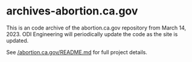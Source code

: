 # archives-abortion.ca.gov
This is an code archive of the abortion.ca.gov repository from March 14, 2023. ODI Engineering will periodically update the code as the site is updated. 

See [/abortion.ca.gov/README.md](https://github.com/cagov/archives-abortion.ca.gov/tree/main/abortion.ca.gov) for full project details.

